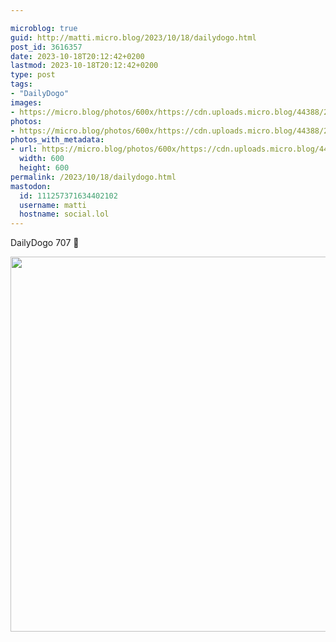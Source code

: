 ```yaml
---

microblog: true
guid: http://matti.micro.blog/2023/10/18/dailydogo.html
post_id: 3616357
date: 2023-10-18T20:12:42+0200
lastmod: 2023-10-18T20:12:42+0200
type: post
tags:
- "DailyDogo"
images:
- https://micro.blog/photos/600x/https://cdn.uploads.micro.blog/44388/2023/c50c0b95b51b4c43932d701a819e2de0.jpg
photos:
- https://micro.blog/photos/600x/https://cdn.uploads.micro.blog/44388/2023/c50c0b95b51b4c43932d701a819e2de0.jpg
photos_with_metadata:
- url: https://micro.blog/photos/600x/https://cdn.uploads.micro.blog/44388/2023/c50c0b95b51b4c43932d701a819e2de0.jpg
  width: 600
  height: 600
permalink: /2023/10/18/dailydogo.html
mastodon:
  id: 111257371634402102
  username: matti
  hostname: social.lol
---
```

DailyDogo 707 🐶

<img src="/media/uploads/2023/c50c0b95b51b4c43932d701a819e2de0.jpg" width="600" height="600" alt="" />
